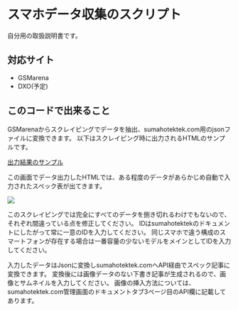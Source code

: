 # スマホデータ収集のスクリプト

自分用の取扱説明書です。

## 対応サイト
- GSMarena
- DXO(予定)

## このコードで出来ること

GSMarenaからスクレイピングでデータを抽出、sumahotektek.com用のjsonファイルに変換できます。
以下はスクレイピング時に出力されるHTMLのサンプルです。

<a href='https://motimoti-dev.github.io/get-phone-data/sample-data.html'>出力結果のサンプル</a>

この画面でデータ出力したHTMLでは、ある程度のデータがあらかじめ自動で入力されたスペック表が出てきます。

<img src='https://motimoti-dev.github.io/get-phone-data/images/sample-1.png'>

このスクレイピングでは完全にすべてのデータを捌き切れるわけでもないので、それぞれ間違っている点を修正してください。
IDはsumahotektekのドキュメントにしたがって常に一意のIDを入力してください。
同じスマホで違う構成のスマートフォンが存在する場合は一番容量の少ないモデルをメインとしてIDを入力してください。

入力したデータはJsonに変換しsumahotektek.comへAPI経由でスペック記事に変換できます。
変換後には画像データのない下書き記事が生成されるので、画像とサムネイルを入力してください。
画像の挿入方法については、sumahotektek.com管理画面のドキュメントタブ3ページ目のAPI欄に記載してあります。


